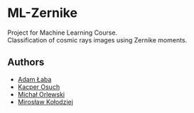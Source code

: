 # ML-Zernike
Project for Machine Learning Course.  
Classification of cosmic rays images using Zernike moments.

## Authors
 - [Adam Łaba](https://github.com/unlvy)
 - [Kacper Osuch](https://github.com/uNBEx)
 - [Michał Orlewski](https://github.com/m-orlewski)
 - [Mirosław Kołodziej](https://github.com/mirek0707)

